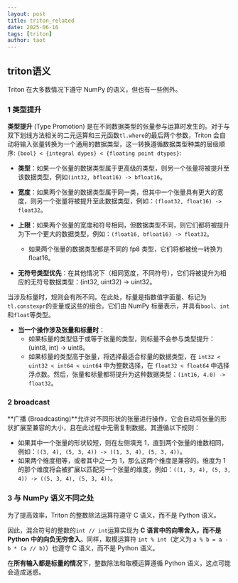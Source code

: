 ```yaml
---
layout: post
title: triton_related
date: 2025-06-16
tags: [triton]
author: taot
---
```



## triton语义

Triton 在大多数情况下遵守 NumPy 的语义，但也有一些例外。

### 1 类型提升

**类型提升** (Type Promotion) 是在不同数据类型的张量参与运算时发生的。对于与双下划线方法相关的二元运算和三元函数`tl.where`的最后两个参数，Triton 会自动将输入张量转换为一个通用的数据类型，这一转换遵循数据类型种类的层级顺序: `{bool} < {integral dypes} < {floating point dtypes}`:


* **类型**：如果一个张量的数据类型属于更高级的类型，则另一个张量将被提升至该数据类型，例如`(int32, bfloat16) -> bfloat16`。

* **宽度**：如果两个张量的数据类型属于同一类，但其中一个张量具有更大的宽度，则另一个张量将被提升至此数据类型，例如：`(float32, float16) -> float32`。

* **上限**：如果两个张量的宽度和符号相同，但数据类型不同，则它们都将被提升为下一个更大的数据类型，例如：`(float16, bfloat16) -> float32`。
    * 如果两个张量的数据类型都是不同的 fp8 类型，它们将都被统一转换为 float16。

* **无符号类型优先**：在其他情况下（相同宽度，不同符号），它们将被提升为相应的无符号数据类型：(int32, uint32) -> uint32。


当涉及标量时，规则会有所不同。在此处，标量是指数值字面量、标记为`tl.constexpr`的变量或这些的组合。它们由 NumPy 标量表示，并具有`bool`、`int`和`float`等类型。


* **当一个操作涉及张量和标量时**：
    * 如果标量的类型低于或等于张量的类型，则标量不会参与类型提升：(uint8, int) -> uint8。
    * 如果标量的类型高于张量，将选择最适合标量的数据类型，在 `int32 < uint32 < int64 < uint64` 中为整数选择，在 `float32 < float64` 中选择浮点数。然后，张量和标量都将提升为这种数据类型：`(int16, 4.0) -> float32`。



### 2 broadcast

**广播 (Broadcasting)**允许对不同形状的张量进行操作，它会自动将张量的形状扩展至兼容的大小，且在此过程中无需复制数据。其遵循以下规则：

* 如果其中一个张量的形状较短，则在左侧填充 1，直到两个张量的维数相同，例如：`((3, 4), (5, 3, 4)) -> ((1, 3, 4), (5, 3, 4))`。
* 如果两个维度相等，或者其中之一为 1，那么这两个维度是兼容的。维度为 1 的那个维度将会被扩展以匹配另一个张量的维度，例如：`((1, 3, 4), (5, 3, 4)) -> ((5, 3, 4), (5, 3, 4))`。



### 3 与 NumPy 语义不同之处


为了提高效率，Triton 的整数除法运算符遵守 C 语义，而不是 Python 语义。

因此，混合符号的整数的`int // int`运算实现为 **C 语言中的向零舍入，而不是 Python 中的向负无穷舍入**。同样，取模运算符 `int % int`（定义为 `a % b = a - b * (a // b)`）也遵守 C 语义，而不是 Python 语义。

在**所有输入都是标量的情况**下，整数除法和取模运算遵循 Python 语义，这点可能会造成迷惑。

